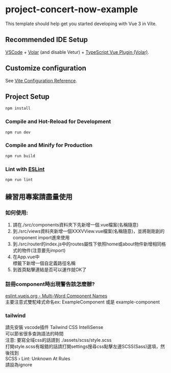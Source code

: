 # project-concert-now-example

This template should help get you started developing with Vue 3 in Vite.

## Recommended IDE Setup

[VSCode](https://code.visualstudio.com/) + [Volar](https://marketplace.visualstudio.com/items?itemName=Vue.volar) (and disable Vetur) + [TypeScript Vue Plugin (Volar)](https://marketplace.visualstudio.com/items?itemName=Vue.vscode-typescript-vue-plugin).

## Customize configuration

See [Vite Configuration Reference](https://vitejs.dev/config/).

## Project Setup

```sh
npm install
```

### Compile and Hot-Reload for Development

```sh
npm run dev
```

### Compile and Minify for Production

```sh
npm run build
```

### Lint with [ESLint](https://eslint.org/)

```sh
npm run lint
```

## 練習用專案請盡量使用

### 如何使用:

1. 請在./src/components資料夾下先新增一個.vue檔案(名稱隨意)
2. 到./src/views資料夾新增一個XXXVView.vue檔案(名稱隨意)，並將剛剛創的component import進來使用
3. 到./src/router的index.js中的routes屬性下依照home或about物件新增相同格式的物件(注意要先import)
4. 在App.vue中<nav>標籤下新增一個<RouterLink to="/路徑">自定義路徑名稱</RouterLink>
5. 到首頁點擊連結是否可以運作就OK了

### 註冊component時出現警告該怎麼辦?

[eslint.vuejs.org - Multi-Word Component Names](https://eslint.vuejs.org/rules/multi-word-component-names.html)  
主要注意式雙駝峰式命名ex: ExampleComponent 或是 example-component

### tailwind

請先安裝 vscode插件 Tailwind CSS IntelliSense  
可以節省很多查詢語法的時間  
注意: 要寫全域css的話請到 ./assets/scss/style.scss  
打開style.scss有報錯的話請打開settings搜尋css點擊左邊SCSS(Sass)選項，然後找到  
SCSS › Lint: Unknown At Rules  
請設為ignore
